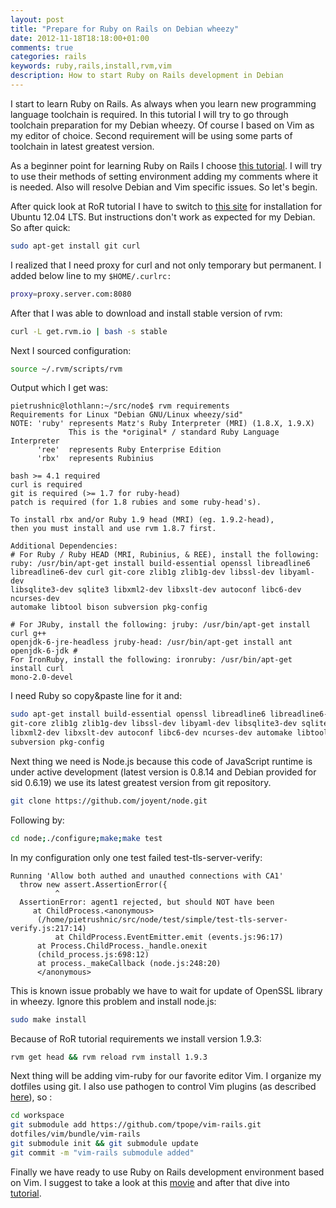 ```yaml
---
layout: post
title: "Prepare for Ruby on Rails on Debian wheezy"
date: 2012-11-18T18:18:00+01:00
comments: true
categories: rails
keywords: ruby,rails,install,rvm,vim
description: How to start Ruby on Rails development in Debian
---
```


I start to learn Ruby on Rails. As always when you learn new programming 
language toolchain is required. In this tutorial I will try to go through 
toolchain preparation for my Debian wheezy. Of course I based on Vim as my 
editor of choice. Second requirement will be using some parts of toolchain in 
latest greatest version.  

As a beginner point for learning Ruby on Rails I choose [this tutorial](http://ruby.railstutorial.org/ruby-on-rails-tutorial-book).
I will try to use their methods of setting environment adding my comments where 
it is needed. Also will resolve Debian and Vim specific issues. So let's begin.

After quick look at RoR tutorial I have to switch to [this site](http://blog.sudobits.com/2012/05/02/how-to-install-ruby-on-rails-in-ubuntu-12-04-lts/) 
for installation for Ubuntu 12.04 LTS. But instructions don't work as expected 
for my Debian. So after quick:

```bash
sudo apt-get install git curl
```
I realized that I need proxy for curl and not only temporary but permanent. I
added below line to my `$HOME/.curlrc:`

```bash
proxy=proxy.server.com:8080
```

After that I was able to download and install stable version of rvm:

```bash
curl -L get.rvm.io | bash -s stable
```

Next I sourced configuration:

```bash
source ~/.rvm/scripts/rvm
```

Output which I get was:
```
pietrushnic@lothlann:~/src/node$ rvm requirements
Requirements for Linux "Debian GNU/Linux wheezy/sid"
NOTE: 'ruby' represents Matz's Ruby Interpreter (MRI) (1.8.X, 1.9.X)
             This is the *original* / standard Ruby Language Interpreter
      'ree'  represents Ruby Enterprise Edition
      'rbx'  represents Rubinius

bash >= 4.1 required
curl is required
git is required (>= 1.7 for ruby-head)
patch is required (for 1.8 rubies and some ruby-head's).

To install rbx and/or Ruby 1.9 head (MRI) (eg. 1.9.2-head),
then you must install and use rvm 1.8.7 first.

Additional Dependencies:
# For Ruby / Ruby HEAD (MRI, Rubinius, & REE), install the following:
ruby: /usr/bin/apt-get install build-essential openssl libreadline6 
libreadline6-dev curl git-core zlib1g zlib1g-dev libssl-dev libyaml-dev 
libsqlite3-dev sqlite3 libxml2-dev libxslt-dev autoconf libc6-dev ncurses-dev 
automake libtool bison subversion pkg-config

# For JRuby, install the following: jruby: /usr/bin/apt-get install curl g++ 
openjdk-6-jre-headless jruby-head: /usr/bin/apt-get install ant openjdk-6-jdk # 
For IronRuby, install the following: ironruby: /usr/bin/apt-get install curl 
mono-2.0-devel
```

I need Ruby so copy&paste line for it and:

```bash
sudo apt-get install build-essential openssl libreadline6 libreadline6-dev curl 
git-core zlib1g zlib1g-dev libssl-dev libyaml-dev libsqlite3-dev sqlite3 
libxml2-dev libxslt-dev autoconf libc6-dev ncurses-dev automake libtool bison 
subversion pkg-config
```

Next thing we need is Node.js because this code of JavaScript runtime is under 
active development (latest version is 0.8.14 and Debian provided for sid 0.6.19) 
we use its latest greatest version from git repository.  

```bash
git clone https://github.com/joyent/node.git
```
Following by: 
```bash
cd node;./configure;make;make test
```
In my configuration only one test failed test-tls-server-verify:
```
Running 'Allow both authed and unauthed connections with CA1'
  throw new assert.AssertionError({
          ^
  AssertionError: agent1 rejected, but should NOT have been
     at ChildProcess.<anonymous> 
      (/home/pietrushnic/src/node/test/simple/test-tls-server-verify.js:217:14)
          at ChildProcess.EventEmitter.emit (events.js:96:17)
      at Process.ChildProcess._handle.onexit 
      (child_process.js:698:12)
      at process._makeCallback (node.js:248:20)
      </anonymous>
```


This is known issue probably we have to wait for update of OpenSSL library in 
wheezy. Ignore this problem and install node.js:  
```bash
sudo make install
```
Because of RoR tutorial requirements we install version 1.9.3:  

```bash
rvm get head && rvm reload rvm install 1.9.3
```

Next thing will be adding vim-ruby for our favorite editor Vim. I organize my 
dotfiles using git. I also use pathogen to control Vim plugins (as described 
[here](http://pietrushnic.blogspot.com/2012/02/improve-productivity-by-tracking-work_20.html)), 
so :  

```bash
cd workspace
git submodule add https://github.com/tpope/vim-rails.git 
dotfiles/vim/bundle/vim-rails
git submodule init && git submodule update
git commit -m "vim-rails submodule added"
```

Finally we have ready to use Ruby on Rails development environment based on Vim. 
I suggest to take a look at this 
[movie](https://www.youtube.com/watch?v=30P8DSNOZuU) and after that dive into  
[tutorial](http://ruby.railstutorial.org/).
